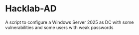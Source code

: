# Hacklab-AD
A script to configure a Windows Server 2025 as DC with some vulnerabilities and some users with weak passwords
